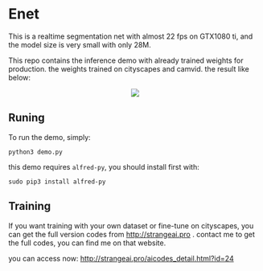 # Enet

This is a realtime segmentation net with almost 22 fps on GTX1080 ti, and the model size is very
small with only 28M. 

This repo contains the inference demo with already trained weights for production. the weights
trained on cityscapes and camvid. the result like below:

<div align=center><img src="https://s1.ax1x.com/2018/12/07/F1OKLF.gif"/></div>


## Runing

To run the demo, simply:

```
python3 demo.py
```

this demo requires `alfred-py`, you should install first with:

```
sudo pip3 install alfred-py
```





## Training



If you want training with your own dataset or fine-tune on cityscapes, you can get the full version codes from http://strangeai.pro .  contact me to get the full codes, you can find me on that website.

you can access now: http://strangeai.pro/aicodes_detail.html?id=24
